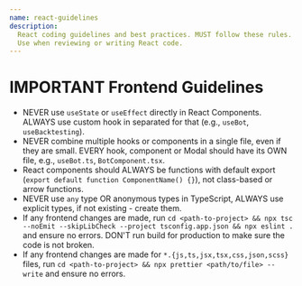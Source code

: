 ```yaml
---
name: react-guidelines
description:
  React coding guidelines and best practices. MUST follow these rules.
  Use when reviewing or writing React code.
---
```


# IMPORTANT Frontend Guidelines

- NEVER use `useState` or `useEffect` directly in React Components. ALWAYS use custom hook in separated for that (e.g., `useBot`, `useBacktesting`).
- NEVER combine multiple hooks or components in a single file, even if they are small. EVERY hook, component or Modal should have its OWN file, e.g., `useBot.ts`, `BotComponent.tsx`.
- React components should ALWAYS be functions with default export (`export default function ComponentName() {}`), not class-based or arrow functions.
- NEVER use `any` type OR anonymous types in TypeScript, ALWAYS use explicit types, if not existing - create them.
- If any frontend changes are made, run `cd <path-to-project> && npx tsc --noEmit --skipLibCheck --project tsconfig.app.json && npx eslint .` and ensure no errors. DON'T run build for production to make sure the code is not broken.
- If any frontend changes are made for `*.{js,ts,jsx,tsx,css,json,scss}` files, run `cd <path-to-project> && npx prettier <path/to/file> --write` and ensure no errors.
